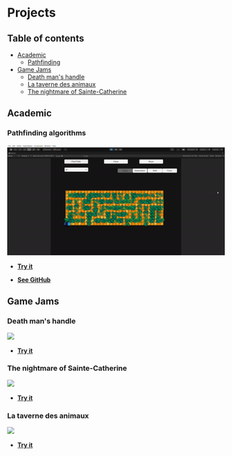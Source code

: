 # Projects
## Table of contents
* [Academic](#Academic)
  * [Pathfinding](#Pathfinding-algorithms)
* [Game Jams](#Game-Jams)
  * [Death man's handle](#Death-man's-handle)
  * [La taverne des animaux](#La-taverne-des-animaux)
  * [The nightmare of Sainte-Catherine](#The-nightmare-of-Sainte-Catherine)
## Academic
### Pathfinding algorithms


![](https://github.com/XavierMorin/Projects/blob/main/ezgif.com-gif-maker.gif)



* [**Try it**]()

* [**See GitHub**](https://github.com/XavierMorin/Pathfinding)




## Game Jams
### Death man's handle

![](https://github.com/XavierMorin/Projects/blob/main/ezgif.com-gif-maker%20(1).gif)
<br />
* [**Try it**](https://whiskey-bar.itch.io/dead-mans-handle)

### The nightmare of Sainte-Catherine

![](https://github.com/XavierMorin/Projects/blob/main/ezgif.com-gif-maker%20(3).gif)
<br />
* [**Try it**](https://whiskey-bar.itch.io/the-nightmare-of-sainte-catherine)


### La taverne des animaux

![](https://github.com/XavierMorin/Projects/blob/main/ezgif.com-gif-maker%20(2).gif)
<br />
* [**Try it**](https://whiskey-bar.itch.io/la-taverne-des-animaux)





